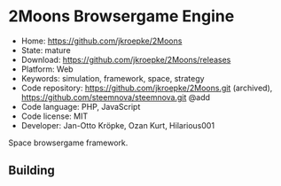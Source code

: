 # 2Moons Browsergame Engine

- Home: https://github.com/jkroepke/2Moons
- State: mature
- Download: https://github.com/jkroepke/2Moons/releases
- Platform: Web
- Keywords: simulation, framework, space, strategy
- Code repository: https://github.com/jkroepke/2Moons.git (archived), https://github.com/steemnova/steemnova.git @add
- Code language: PHP, JavaScript
- Code license: MIT
- Developer: Jan-Otto Kröpke, Ozan Kurt, Hilarious001

Space browsergame framework.

## Building
